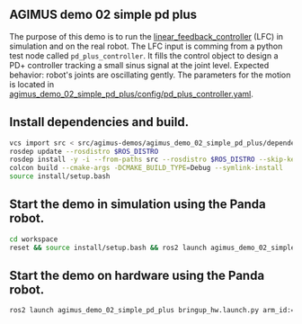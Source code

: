 AGIMUS demo 02 simple pd plus
--------------------------------

The purpose of this demo is to run the [linear_feedback_controller](https://github.com/loco-3d/linear-feedback-controller) (LFC) in simulation and on the real robot.
The LFC input is comming from a python test node called `pd_plus_controller`. It fills the control object to design a PD+ controller tracking a small sinus signal at the joint level.
Expected behavior: robot's joints are oscillating gently.
The parameters for the motion is located in [agimus_demo_02_simple_pd_plus/config/pd_plus_controller.yaml](config/pd_plus_controller.yaml).

## Install dependencies and build.

```bash
vcs import src < src/agimus-demos/agimus_demo_02_simple_pd_plus/dependencies.repos
rosdep update --rosdistro $ROS_DISTRO
rosdep install -y -i --from-paths src --rosdistro $ROS_DISTRO --skip-keys libfranka
colcon build --cmake-args -DCMAKE_BUILD_TYPE=Debug --symlink-install
source install/setup.bash
```

## Start the demo in simulation using the Panda robot.
```bash
cd workspace
reset && source install/setup.bash && ros2 launch agimus_demo_02_simple_pd_plus bringup.launch.py
```

## Start the demo on hardware using the Panda robot.
```bash
ros2 launch agimus_demo_02_simple_pd_plus bringup_hw.launch.py arm_id:=fer robot_ip:=<fci-ip>
```
